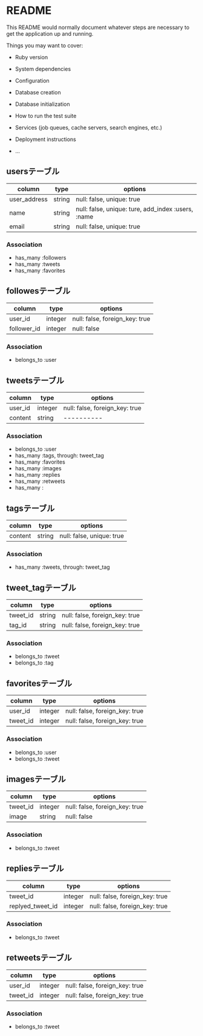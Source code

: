 # README

This README would normally document whatever steps are necessary to get the
application up and running.

Things you may want to cover:

* Ruby version

* System dependencies

* Configuration

* Database creation

* Database initialization

* How to run the test suite

* Services (job queues, cache servers, search engines, etc.)

* Deployment instructions

* ...

## usersテーブル

|column|type|options|
|------|----|------|
|user_address|string|null: false, unique: true|
|name|string|null: false, unique: ture, add_index :users, :name|
|email|string|null: false, unique: true|

### Association
- has_many :followers
- has_many :tweets
- has_many :favorites


## followesテーブル

|column|type|options|
|------|----|------|
|user_id|integer|null: false, foreign_key: true|
|follower_id|integer|null: false|

### Association
- belongs_to :user


## tweetsテーブル

|column|type|options|
|------|----|------|
|user_id|integer|null: false, foreign_key: true|
|content|string|----------|

### Association
- belongs_to :user
- has_many :tags, through: tweet_tag
- has_many :favorites
- has_many :images
- has_many :replies
- has_many :retweets
- has_many :


## tagsテーブル

|column|type|options|
|------|----|------|
|content|string|null: false, unique: true|


### Association
- has_many :tweets, through: tweet_tag


## tweet_tagテーブル

|column|type|options|
|------|----|------|
|tweet_id|string|null: false, foreign_key: true|
|tag_id|string|null: false, foreign_key: true|

### Association
- belongs_to :tweet
- belongs_to :tag


## favoritesテーブル

|column|type|options|
|------|----|------|
|user_id|integer|null: false, foreign_key: true|
|tweet_id|integer|null: false, foreign_key: true|

### Association
- belongs_to :user
- belongs_to :tweet


## imagesテーブル

|column|type|options|
|------|----|------|
|tweet_id|integer|null: false, foreign_key: true|
|image|string|null: false|

### Association
- belongs_to :tweet


## repliesテーブル

|column|type|options|
|------|----|------|
|tweet_id|integer|null: false, foreign_key: true|
|replyed_tweet_id|integer|null: false, foreign_key: true|

### Association
- belongs_to :tweet


## retweetsテーブル

|column|type|options|
|------|----|------|
|user_id|integer|null: false, foreign_key: true|
|tweet_id|integer|null: false, foreign_key: true|

### Association
- belongs_to :tweet
